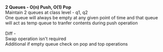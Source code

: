 <b>2 Queues - O(n) Push, O(1) Pop</b>
<br>Maintain 2 queues at class level - q1, q2
<br>One queue will always be empty at any given point of time and that queue will act as temp queue to tranfer contents during push operation
<br>
<br>Diff -
<br>Swap operation isn't required
<br>Additional if empty queue check on pop and top operations
